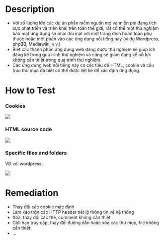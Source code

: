 # Description
- Với số lượng lớn các dự án phần mềm nguồn mở và miễn phí đang tích cực phát triển và triển khai trên toàn thế giới, rất có thể một thử nghiệm bảo mật ứng dụng sẽ phải đối mặt với một trang đích hoàn toàn phụ thuộc hoặc một phần vào các ứng dụng nổi tiếng này (ví dụ Wordpress, phpBB, Mediawiki, v.v.)
- Biết các thành phần ứng dụng web đang được thử nghiệm sẽ giúp ích đáng kể trong quá trình thử nghiệm và cũng sẽ giảm đáng kể nỗ lực không cần thiết trong quá trình thử nghiệm. 
- Các ứng dụng web nổi tiếng này có các tiêu đề HTML, cookie và cấu trúc thư mục đã biết có thể được liệt kê để xác định ứng dụng.

# How to Test
### Cookies
![](https://github.com/huyenlamchiton/owasp/blob/master/Information%20Gathering/image/009-1.png)  

### HTML source code
![](https://github.com/huyenlamchiton/owasp/blob/master/Information%20Gathering/image/009-2.png)  

### Specific files and folders
VD với wordpress:  

![](https://github.com/huyenlamchiton/owasp/blob/master/Information%20Gathering/image/009-3.png)  

# Remediation
- Thay đổi các cookie mặc định
- Làm xáo trộn các HTTP header tiết lộ thông tin về hệ thống
- Xóa, thay đổi các thẻ, comment không cần thiết
- Giới hạn truy cập, thay đổi đường dẫn hoặc xóa các thư mục, file không cần thiết.
- ...